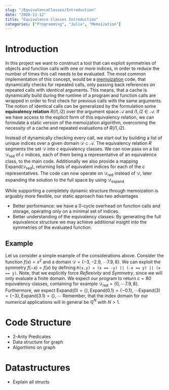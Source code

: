 ```yaml
---
slug: "/EquivalenceClasses/Introduction"
date: "2020-11-12"
title: "Equivalence Classes Introduction"
categories: ["Programming", "Julia", "Memoization"]
---
```


# Introduction

In this project we want to construct a tool that can exploit symmetries of objects and function calls with one or more indices, in order to reduce the number of times this call needs to be evaluated.
The most common implementation of this concept, would be a [memoization](https://en.wikipedia.org/wiki/Memoization) code, that dynamically checks for repeated calls, only passing back references on repeated calls with *identical* arguments.
This means, that a cache is dynamically build during the runtime of a program and function calls are wrapped in order to first check for previous calls with the same arguments.
The notion of identical calls can be generalized by the formulation some **equivalency relation** $R(i1,i2)$ over the argument space $\mathcal{A}$ and $i1,i2 \in \mathcal{A}$.
If we have access to the explicit form of this equivalency relation, we can formulate a static version of the memoization algorithm, overcoming the necessity of a cache and repeated evaluations of $R(i1,i2)$.

Instead of dynamically checking every call, we start out by building a list of unique indices over a given domain $\mathcal{D} \subset \mathcal{A}$.
The equivalency relation $R$ segments the set $\mathcal{D}$ into $c$ equivalency classes.
We can now pass on a list $\mathcal{D}_\text{red}$ of $c$ indices, each of them being a representative of an equivalence class, to the main code.
Additionally we also provide a mapping $\text{Expand}(\mathcal{D}_\text{red})$, returning lists of equivalent indices for each of the $c$ representatives.
The code can now operate on $\mathcal{D}_\text{red}$ instead of $\mathcal{D}$, later expanding the solution to the full space by using $\mathcal{D}_\text{expand}$

While supporting a completely dynamic structure through memoization is arguably more flexible, our static approach has two advantages
  - Better performance: we have a 0-cycle overhead on function calls and storage, operating only on a minimal set of indices.
  - Better understanding of the equivalency classes: By generating the full equivalence structure we may achieve additional insight into the symmetries of the evaluated function.


## Example

Let us consider a simple example of the considerations above. 
Consider the function $f(x) = x^2$ and a domain $\mathcal{D} = \{-3,-2.9, \cdots 7.9, 8\}$. We can exploit the symmetry $f(-x) = f(x)$ by defining `R(x,y) = (x == -y) || (-x == y) || (x == y)`. Note, that we explicitly force *Reflexivity* and *Symmetry*, since we will only evaluate a finite domain.
We expect our program to return $c = 80$ equivalency classes, containing for example $\mathcal{D}_\text{red} = \{0, \cdots 7.9, 8\}$.
Furthermore, we expect $\text{Expand}(0) = \{\}, \text{Expand}(0.1) = \{-0.1\}, \cdots \text{Expand}(3) = \{-3\}, \text{Expand}(3.1) = \{\}, \cdots$
Remember, that the index domain for our numerical applications will in general be $\mathbb{Q}^N$ with $N > 1$.

# Code Structure
- 2-Arity Predicates
- Data structure for graph
- Algorthims on graph

# Datastructures
- Explain all structs
